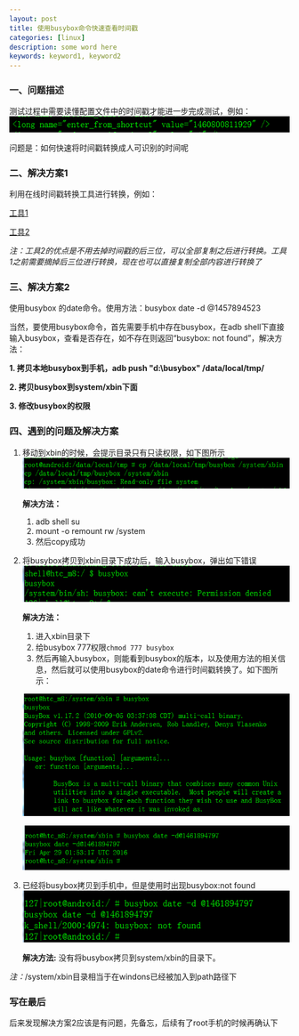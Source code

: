 ```yaml
---
layout: post
title: 使用busybox命令快速查看时间戳
categories: [linux]
description: some word here
keywords: keyword1, keyword2
---
```


### 一、问题描述
测试过程中需要读懂配置文件中的时间戳才能进一步完成测试，例如：
![](/images/2016-3-16-1.png)

问题是：如何快速将时间戳转换成人可识别的时间呢


### 二、解决方案1
利用在线时间戳转换工具进行转换，例如：

[工具1](http://tool.chinaz.com/Tools/unixtime.aspx)

[工具2](http://www.epochconverter.com/)

*注：工具2的优点是不用去掉时间戳的后三位，可以全部复制之后进行转换。工具1之前需要摘掉后三位进行转换，现在也可以直接复制全部内容进行转换了*

### 三、解决方案2

使用busybox 的date命令。使用方法：busybox date -d @1457894523

当然，要使用busybox命令，首先需要手机中存在busybox，在adb shell下直接输入busybox，查看是否存在，如不存在则返回“busybox: not found”，解决方法：

**1. 拷贝本地busybox到手机，adb push "d:\busybox" /data/local/tmp/**

**2. 拷贝busybox到system/xbin下面**

**3. 修改busybox的权限**


### 四、遇到的问题及解决方案


1. 移动到xbin的时候，会提示目录只有只读权限，如下图所示
    ![](/images/2016-3-16-2.png)

    **解决方法：**

    1. adb shell su
    2. mount -o remount rw /system
    3. 然后copy成功


2. 将busybox拷贝到xbin目录下成功后，输入busybox，弹出如下错误
    ![](/images/2016-3-16-3.png)

    **解决方法：**

    1. 进入xbin目录下
    2. 给busybox 777权限```chmod 777 busybox```
    3. 然后再输入busybox，则能看到busybox的版本，以及使用方法的相关信息，然后就可以使用busybox的date命令进行时间戳转换了。如下图所示：


    ![](/images/2016-3-16-4.png)

    ![](/images/2016-3-16-5.png)


3. 已经将busybox拷贝到手机中，但是使用时出现busybox:not found
    ![](/images/2016-3-16-6.png)

    **解决方法:** 没有将busybox拷贝到system/xbin的目录下。

*注：*/system/xbin目录相当于在windons已经被加入到path路径下

### 写在最后

后来发现解决方案2应该是有问题，先备忘，后续有了root手机的时候再确认下
